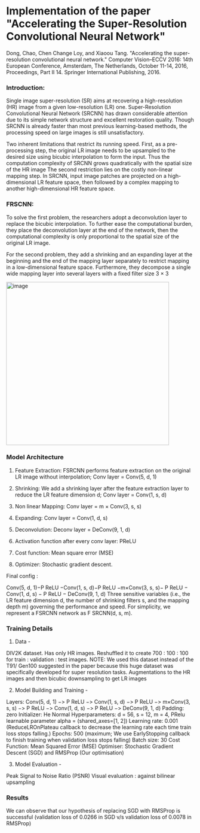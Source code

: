 # Implementation of the paper "Accelerating the Super-Resolution Convolutional Neural Network"

Dong, Chao, Chen Change Loy, and Xiaoou Tang. "Accelerating the super-resolution convolutional neural network." Computer Vision–ECCV 2016: 14th European Conference, Amsterdam, The Netherlands, October 11-14, 2016, Proceedings, Part II 14. Springer International Publishing, 2016.


### Introduction:

Single image super-resolution (SR) aims at recovering a high-resolution (HR) image from a given low-resolution (LR) one. 
Super-Resolution Convolutional Neural Network (SRCNN) has drawn considerable attention due to its simple network structure and excellent restoration quality. 
Though SRCNN is already faster than most previous learning-based methods, the processing speed on large images is still unsatisfactory. 

Two inherent limitations that restrict its running speed. 
First, as a pre-processing step, the original LR image needs to be upsampled to the desired size using bicubic interpolation to form the input. Thus the computation complexity of SRCNN grows quadratically with the spatial size of the HR image
The second restriction lies on the costly non-linear mapping step. In SRCNN, input image patches are projected on a high-dimensional LR feature space, then followed by a complex mapping to another high-dimensional HR feature space. 


### FRSCNN:

To solve the first problem, the researchers adopt a deconvolution layer to replace the bicubic interpolation. To further ease the computational burden, they place the deconvolution layer at the end of the network, then the computational complexity is only proportional to the spatial size of the original LR image.

For the second problem, they add a shrinking and an expanding layer at the beginning and the end of the mapping layer separately to restrict mapping in a low-dimensional feature space. Furthermore, they decompose a single wide mapping layer into several layers with a fixed filter size 3 × 3

<img width="436" alt="image" src="https://user-images.githubusercontent.com/73118229/235309213-b43d01ce-a167-4088-bd2b-552e75b908f0.png">


### Model Architecture

1. Feature Extraction: FSRCNN performs feature extraction on the original LR image without interpolation; Conv layer = Conv(5, d, 1)

2. Shrinking: We add a shrinking layer after the feature extraction layer to reduce the LR feature dimension d; Conv layer = Conv(1, s, d)

3. Non linear Mapping: Conv layer = m × Conv(3, s, s)

4. Expanding: Conv layer = Conv(1, d, s)

5. Deconvolution: Deconv layer = DeConv(9, 1, d)

6. Activation function after every conv layer: PReLU

7. Cost function: Mean square error (MSE) 

8. Optimizer: Stochastic gradient descent. 

Final config :

Conv(5, d, 1)−P ReLU −Conv(1, s, d)−P ReLU −m×Conv(3, s, s)− P ReLU − Conv(1, d, s) − P ReLU − DeConv(9, 1, d)
Three sensitive variables (i.e., the LR feature dimension d, the number of shrinking filters s, and the mapping depth m) governing the performance and speed. For simplicity, we represent a FSRCNN network as F SRCNN(d, s, m).


### Training Details
1. Data -
 
DIV2K dataset. Has only HR images. Reshuffled it to create 700 : 100 : 100 for train : validation : test images.
NOTE: We used this dataset instead of the T91/ Gen100 suggested in the paper because this huge dataset was specifically developed for super resolution tasks.
Augmentations to the HR images and then bicubic downsampling to get LR images

2. Model Building and Training -
 
Layers: Conv(5, d, 1) −> P ReLU −> Conv(1, s, d) −> P ReLU −> m×Conv(3, s, s) −> P ReLU −> Conv(1, d, s) −> P ReLU −> DeConv(9, 1, d)
Padding: zero
Initializer: He Normal
Hyperparameters: d = 56, s = 12, m = 4, PRelu learnable parameter alpha = (shared_axes=[1, 2])
Learning rate: 0.001 (ReduceLROnPlateau callback to decrease the learning rate each time train loss stops falling.)
Epochs: 500 (maximum; We use EarlyStopping callback to finish training when validation loss stops falling)
Batch size: 30
Cost Function: Mean Squared Error (MSE)
Optimiser: Stochastic Gradient Descent (SGD) and RMSProp (Our optimisation)

3. Model Evaluation - 

Peak Signal to Noise Ratio (PSNR)
Visual evaluation : against bilinear upsampling

### Results
We can observe that our hypothesis of replacing SGD with RMSProp is successful (validation loss of 0.0266 in SGD v/s validation loss of 0.0078 in RMSProp)











